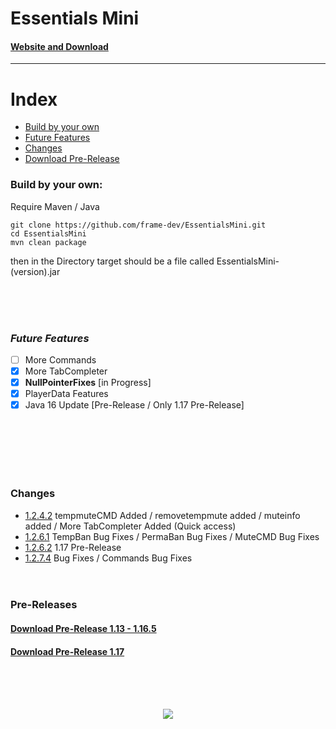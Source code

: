 # Essentials Mini
#### [Website and Download](https://framedev.stream/sites/downloads/essentialsmini)
___
# Index
- [Build by your own](#build-by-your-own)
- [Future Features](#future-features)
- [Changes](#changes)
- [Download Pre-Release](#pre-releases)

### Build by your own:
Require Maven / Java
```
git clone https://github.com/frame-dev/EssentialsMini.git
cd EssentialsMini
mvn clean package
```

then in the Directory target should be a file called EssentialsMini-(version).jar

<br><br><br>

### ***Future Features***
- [ ] More Commands
- [x] More TabCompleter
- [x] **NullPointerFixes** [in Progress]
- [x] PlayerData Features
- [x] Java 16 Update [Pre-Release / Only 1.17 Pre-Release]

<br><br><br><br><br>

### Changes
- [1.2.4.2](https://github.com/frame-dev/EssentialsMini/commit/c70967c78ab67f6fcfc3d9acf3159a7249eb3788) tempmuteCMD Added / removetempmute added / muteinfo added / More TabCompleter Added (Quick access)
- [1.2.6.1](https://github.com/frame-dev/EssentialsMini/commit/9cfc6a71501a28fb9f4620fab8090d0d0b05e073) TempBan Bug Fixes / PermaBan Bug Fixes / MuteCMD Bug Fixes
- [1.2.6.2](https://github.com/frame-dev/EssentialsMini/commit/eccef677ab34dbaf1affe5ef106462518788c54d) 1.17 Pre-Release
- [1.2.7.4](https://github.com/frame-dev/EssentialsMini/commit/3da5492f858ffc1dad68aa22efb6bfc2c90934d9) Bug Fixes / Commands Bug Fixes
<br><br><br>
  
### Pre-Releases
#### [Download Pre-Release 1.13 - 1.16.5](https://github.com/frame-dev/EssentialsMini/releases/download/1.2.7.4-PRE-RELEASE/EssentialsMini-1.2.7.4-PRE-RELEASE.jar)
#### [Download Pre-Release 1.17](https://github.com/frame-dev/EssentialsMini/releases/download/1.2.8.1-PRE-RELEASE/EssentialsMini-1.2.8.1-PRE-RELEASE.jar)
<br><br><br>
<div style="text-align:center"><img src="https://framedev.stream/logo.jpg" /></div>
